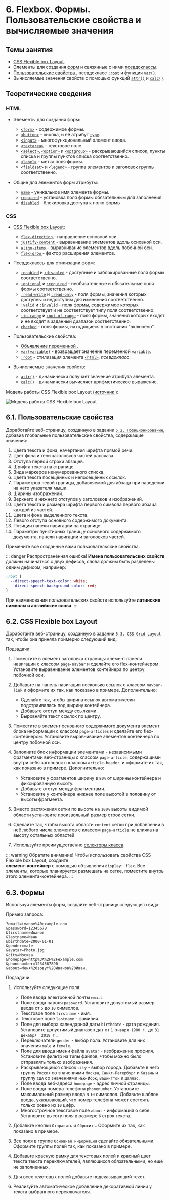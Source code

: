 # 6. Flexbox. Формы. Пользовательские свойства и вычисляемые значения

## Темы занятия

- [CSS Flexible box Layout](https://metanit.com/web/html5/12.1.php).
- Элементы для создания [форм](https://webref.ru/html/type/form) и связянные 
с ними [псевдоклассы](https://webref.ru/css/type/form).
- [Пользовательские свойства
](https://developer.mozilla.org/ru/docs/Web/CSS/Using_CSS_variables),
псевдокласс [`:root`](https://webref.ru/css/root) и 
функция [`var()`](https://webref.ru/css/value/var).
- Вычисляемые значения свойств с помощью функций
[`attr()`](https://webref.ru/css/value/attr) и
[`calc()`](https://webref.ru/css/value/calc).

## Теоретические сведения

### HTML

- Элементы для создания форм:

  - [`<form>`](https://webref.ru/html/form) - содержимое формы.
  - [`<button>`](https://webref.ru/html/button) - кнопка, и её атрибут
  [`type`](https://webref.ru/html/button/type).
  - [`<input>`](https://webref.ru/html/input) - многофункциональный
  элемент ввода.
  - [`<textarea>`](https://webref.ru/html/textarea) - текстовое поле.
  - [`<select>`](https://webref.ru/html/select),
  [`<option>`](https://webref.ru/html/option) и
  [`<optgroup>`](https://webref.ru/html/optgroup) - раскрывающийся список, 
  пункты списка и группы пунктов списка соответственно.
  - [`<label>`](https://webref.ru/html/label) - метка поля формы.
  - [`<fieldset>`](https://webref.ru/html/fieldset) и
  [`<legend>`](https://webref.ru/html/legend) - группа элементов и заголовок 
  группы соответственно.
  
- Общие для элементов форм атрибуты:
 
  - [`name`](https://webref.ru/html/input/name) - уникальное имя элемента формы.
  - [`required`](https://webref.ru/html/input/required) - установка поля 
  формы обязательным для заполнения.
  - [`disabled`](https://webref.ru/html/input/disabled) - блокировка доступа к 
  полю формы.

### CSS
  
- [CSS Flexible box Layout](https://metanit.com/web/html5/12.1.php):

  - [`flex-direction`
  ](https://developer.mozilla.org/ru/docs/Web/CSS/flex-direction) -
  направление основной оси.
  - [`justify-content`
  ](https://developer.mozilla.org/ru/docs/Web/CSS/justify-content) -
  выравнивание элементов вдоль основной оси.
  - [`align-items`
  ](https://developer.mozilla.org/ru/docs/Web/CSS/align-items) -
  выравнивание элементов вдоль побочной оси.
  - [`flex-grow`
  ](https://developer.mozilla.org/ru/docs/Web/CSS/flex-grow) -
  фактор расширения элементов.
  
- Псевдоклассы для стилизации форм:

  - [`:enabled`](https://webref.ru/css/enabled) и
  [`:disabled`](https://webref.ru/css/disabled) - доступные и заблокированные
  поля формы соответственно.
  - [`:optional`](https://webref.ru/css/optional) и
  [`:required`](https://webref.ru/css/required) - необязательные и обязательные
  поля формы соответственно.
  - [`:read-write`](https://webref.ru/css/read-write) и 
  [`:read-only`](https://webref.ru/css/read-only) - поля формы, значения 
  которых доступны и недоступны для изменения соответственно.
  - [`:valid`](https://webref.ru/css/valid) и 
  [`:invalid`](https://webref.ru/css/invalid) - поля формы, содержимое 
  которых соответствует и не соответствует типу поля соответственно.
  - [`:in-range`](https://webref.ru/css/in-range) и 
  [`:out-of-range`](https://webref.ru/css/out-of-range) - поля формы, значения 
  которых входят и не входят в заданный диапазон соответственно.
  - [`checked`](https://webref.ru/css/checked) - поля формы, находящиеся в 
  состоянии "включено".
  
- Пользовательские свойства:

  - [Объявление переменной
  ](https://developer.mozilla.org/ru/docs/Web/CSS/Using_CSS_variables).
  - [`var(variable)`](https://webref.ru/css/value/var) - возвращает значение 
  переменной `variable`.
  - [`:root`](https://webref.ru/css/root) - стилизация элемента
  [`<html>`](https://webref.ru/html/html), _псевдокласс_.
   
- Вычисляемые значения свойств:

  - [`attr()`](https://webref.ru/css/value/attr) - динамически получает 
  значение атрибута элемента.
  - [`calc()`](https://webref.ru/css/value/calc) - динамически вычисляет 
  арифметическое выражение.
  
Модель работы CSS Flexible box Layout ([источник
](https://developer.mozilla.org/ru/docs/Learn/CSS/CSS_layout/Flexbox)):

![Модель работы CSS Flexible box Layout](./assets/flex_model.png)


## 6.1. Пользовательские свойства

Доработайте веб-страницу, созданную в задании
[`5.2. Позиционирование`](/practice/05/#_5-2-позиционирование), добавив
глобальные пользовательские свойства, содержащие значения:

1. Цвета текста и фона, начертания шрифта прямой речи.
2. Цвет фона и тени заголовков частей рассказа.
3. Отступа первой строки абзацев.
4. Шрифта текста на странице.
5. Вида маркеров ненумерованного списка.
6. Цвета текста посещённых и непосещённых ссылок.
7. Параметров левой границы, добавляемой для абзаца при наведении на него 
указателя мыши.
8. Ширины изображений.
9. Верхнего и нижнего отступов у заголовков и изображений.
10. Цвета текста и размера шрифта первого символа первого абзаца каждой из 
частей.
11. Цвета и фона выделенного текста.
12. Левого отступа основного содержимого документа.
13. Позиции панели навигации на странице.
14. Параметры пунктирных границ у основного содержимого документа, панели 
навигации и заголовков частей.

Примените все созданные вами пользовательские свойства.

::: danger Распространённая ошибка!
**Имена пользовательских свойств** должны начинаться с двух дефисов, слова 
должны быть разделены одним дефисом, например:

```css
:root {
  --direct-speech-text-color: white;
  --direct-speech-background-color: red;
}
```

При наименовании пользовательских свойств используйте **латинские символы и 
английские слова**.
:::

## 6.2. CSS Flexible box Layout

Доработайте веб-страницу, созданную в задании [`5.3. CSS Grid Layout`
](/practice/05/#_5-3-css-grid-layout) так, чтобы она приняла примерно 
следующий вид:

<practice-06-task-02/>

Подзадачи:

1. Поместите в элемент заголовка страницы элемент панели навигации с классом 
`page-navbar` и сделайте его flex-контейнером. Установите выравнивание 
элементов контейнера по центру побочной оси.

2. Добавьте на панель навигации несколько ссылок с классом `navbar-link` и 
оформите их так, как показано в примере. Дополнительно:

    - Сделайте так, чтобы ширина ссылок автоматически подстраивалась под 
    ширину контейнера.
    - Добавьте отступ между ссылками.
    - Выровняйте текст ссылок по центру.
    
3. Поместите в элемент основного содержимого документа элемент блока 
информации с классом `page-articles` и сделайте его flex-контейнером.
Установите выравнивание элементов контейнера по центру побочной оси.

4. Заполните блок информации элементами - независимыми фрагментами 
веб-страницы с классом `page-article`, содержащими внутри себя заголовок с 
классом `article-header`, и оформите их так, как показано в примере. 
Дополнительно:

    - Установите у фрагментов ширину в `80%` от ширины контейнера и 
    фиксированную высоту.
    - Добавьте отступ между фрагментами.
    - Установите у контейнера нижнее поле высотой в половину от высоты 
    фрагмента.

5. Вместо растяжения сетки по высоте на `100%` высоты видимой области
установите произвольный размер строк сетки.

6. Сделайте так, чтобы высота области `content` сетки при добавлении в неё 
любого числа элементов с классом `page-article` не влияла на высоту остальных
областей.
    
7. Используйте преимущественно
[селекторы класса](https://webref.ru/css/selector/class).

::: warning Обратите внимание!
Чтобы использовать свойства CSS Flexible box Layout, создайте  
**элемент-контейнер** с помощью объявления `display: flex`. Все элементы, 
которые планируется размещать на сетке, поместите внутрь этого 
элемента-контейнера.
:::

## 6.3. Формы

Используя элементы форм, создайте веб-страницу следующего вида:

<practice-06-task-03/>

Пример запроса:

```
?email=ivanov%40example.com
&password=12345678
&firstname=Иванов
&lastname=Иван
&birthdate=2000-01-01
&gender=male
&avatar=Photo.jpg
&city=Москва
&homepage=http%3A%2F%2Fexample.com
&phonenumber=1234567890
&about=Меня%20зовут%20Иванов%20Иван.
```

Подзадачи:

1. Используйте следующие поля:

    - Поле ввода электронной почты `email`.
    - Поле ввода пароля `password`. Установите допустимый размер ввода
    от `5` до `10` символов.
    - Текстовое поле `firstname` - имя.
    - Текстовое поле `lastname` - фамилия.
    - Поле для выбора календарной даты `birthdate` - дата рождения. 
    Установите допустимый диапазон дат от `1 января 1980 г.` до `31 декабря 
    2018 г.`.
    - Переключатели `gender` - выбор пола. Установите для них значения `male` и 
    `female`.
    - Поле для ввода имени файла `avatar` - изображение профиля. Установите 
    фильтр на типы файлов, чтобы можно было отправлять только изображения.
    - Раскрывающийся список `city` - выбор города. Добавьте в него группу 
    `Россия` со значениями `Москва`, `Санкт-Петербург` и `Казань` и группу 
    `США` со значениями `Нью-Йорк`, `Вашингтон` и `Даллас`.
    - Поле ввода веб-адреса `homepage` - адрес личной страницы.
    - Поле ввода номера телефона `phonenumber`. Установите максимальный 
    размер ввода в `10` символов. Добавьте шаблон ввода, указывающий, что 
    номер телефона может состоять только ровно из `10` цифр.
    - Многострочное текстовое поле `about` - информация о себе. Установите 
    высоту поля в размере `6` строк текста.

2. Добавьте кнопки `Отправить` и `Сбросить`. Оформите их так, как показано в 
примере.
3. Все поля в группе `Основная информация` сделайте обязательными. Оформите 
группы полей так, как показано в примере.
4. Добавьте красную рамку для текстовых полей и красный цвет текста текста 
переключателей, являющихся обязательными, но ещё не заполненных.
5. Для всех текстовых полей добавьте подсказывающий текст.
6. Реализуйте автоматическое добавление декоративной линии у текста 
выбранного переключателя.

<script-button/>

<disqus-comments
  page-uuid="9f516f8d-5063-43f1-a1cc-82c5b66b627b"
  page-title="6. Flexbox. Формы. Пользовательские свойства и
    вычисляемые значения | Практические занятия"/>